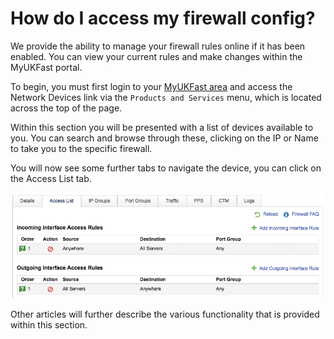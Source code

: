 # How do I access my firewall config?

We provide the ability to manage your firewall rules online if it has been enabled. You can view your current rules and make changes within the MyUKFast portal.

To begin, you must first login to your [MyUKFast area](https://www.ukfast.co.uk/myukfast.html) and access the Network Devices link via the `Products and Services` menu, which is located across the top of the page.

Within this section you will be presented with a list of devices available to you. You can search and browse through these, clicking on the IP or Name to take you to the specific firewall.

You will now see some further tabs to navigate the device, you can click on the Access List tab.

![Access Lists](files/access-list-1.png)

Other articles will further describe the various functionality that is provided within this section.
